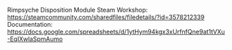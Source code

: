 Rimpsyche Disposition Module
Steam Workshop: https://steamcommunity.com/sharedfiles/filedetails/?id=3578212339
Documentation: https://docs.google.com/spreadsheets/d/1ytHym94kgx3xUrfnfQne9at1tVXu-EqIXwlaSpmAumo
